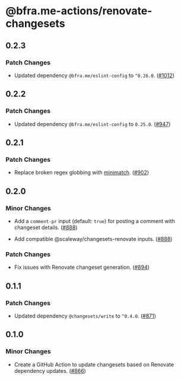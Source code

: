 # @bfra.me-actions/renovate-changesets

## 0.2.3
### Patch Changes


- Updated dependency `@bfra.me/eslint-config` to `^0.26.0`. ([#1012](https://github.com/bfra-me/.github/pull/1012))

## 0.2.2
### Patch Changes


- Updated dependency `@bfra.me/eslint-config` to `0.25.0`. ([#947](https://github.com/bfra-me/.github/pull/947))

## 0.2.1
### Patch Changes


- Replace broken regex globbing with [minimatch](https://isaacs.github.io/minimatch/). ([#902](https://github.com/bfra-me/.github/pull/902))

## 0.2.0
### Minor Changes


- Add a `comment-pr` input (default: `true`) for posting a comment with changeset details. ([#888](https://github.com/bfra-me/.github/pull/888))


- Add compatible @scaleway/changesets-renovate inputs. ([#888](https://github.com/bfra-me/.github/pull/888))


### Patch Changes


- Fix issues with Renovate changeset generation. ([#894](https://github.com/bfra-me/.github/pull/894))

## 0.1.1
### Patch Changes


- Updated dependency `@changesets/write` to `^0.4.0`. ([#871](https://github.com/bfra-me/.github/pull/871))

## 0.1.0
### Minor Changes


- Create a GitHub Action to update changesets based on Renovate dependency updates. ([#866](https://github.com/bfra-me/.github/pull/866))
